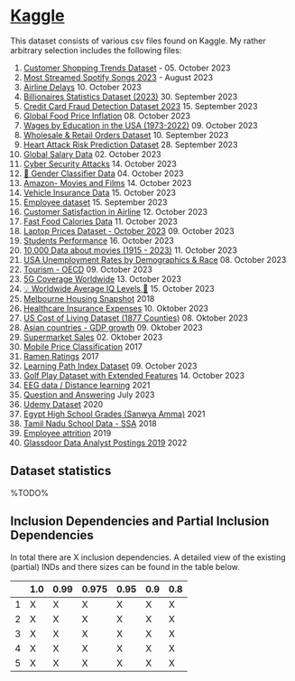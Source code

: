 # [Kaggle](https://www.kaggle.com/datasets)
This dataset consists of various csv files found on Kaggle. My rather arbitrary selection includes the following files:

1) [Customer Shopping Trends Dataset](https://www.kaggle.com/datasets/iamsouravbanerjee/customer-shopping-trends-dataset) - 05. October 2023
2) [Most Streamed Spotify Songs 2023](https://www.kaggle.com/datasets/nelgiriyewithana/top-spotify-songs-2023) - August 2023
3) [Airline Delays](https://www.kaggle.com/datasets/eugeniyosetrov/airline-delays) 10. October 2023
4) [Billionaires Statistics Dataset (2023)](https://www.kaggle.com/datasets/nelgiriyewithana/billionaires-statistics-dataset) 30. September 2023
5) [Credit Card Fraud Detection Dataset 2023](https://www.kaggle.com/datasets/nelgiriyewithana/credit-card-fraud-detection-dataset-2023) 15. September 2023
6) [Global Food Price Inflation](https://www.kaggle.com/datasets/anshtanwar/monthly-food-price-estimates) 08. October 2023
7) [Wages by Education in the USA (1973-2022)](https://www.kaggle.com/datasets/asaniczka/wages-by-education-in-the-usa-1973-2022) 09. October 2023
8) [Wholesale & Retail Orders Dataset](https://www.kaggle.com/datasets/gabrielsantello/wholesale-and-retail-orders-dataset) 10. September 2023
9) [Heart Attack Risk Prediction Dataset](https://www.kaggle.com/datasets/iamsouravbanerjee/heart-attack-prediction-dataset) 28. September 2023
10) [Global Salary Data](https://www.kaggle.com/datasets/zedataweaver/global-salary-data) 02. October 2023
11) [Cyber Security Attacks](https://www.kaggle.com/datasets/teamincribo/cyber-security-attacks) 14. October 2023
12) [🧬 Gender Classifier Data](https://www.kaggle.com/datasets/mexwell/gender-classifier-data) 04. October 2023
13) [Amazon- Movies and Films](https://www.kaggle.com/datasets/muhammadawaistayyab/amazon-movies-and-films) 14. October 2023
14) [Vehicle Insurance Data](https://www.kaggle.com/datasets/imtkaggleteam/vehicle-insurance-data) 15. October 2023
15) [Employee dataset](https://www.kaggle.com/datasets/tawfikelmetwally/employee-dataset) 15. September 2023
16) [Customer Satisfaction in Airline](https://www.kaggle.com/datasets/yakhyojon/customer-satisfaction-in-airline) 12. October 2023
17) [Fast Food Calories Data](https://www.kaggle.com/datasets/sujaykapadnis/fast-food-calories-data) 11. October 2023
18) [Laptop Prices Dataset - October 2023](https://www.kaggle.com/datasets/talhabarkaatahmad/laptop-prices-dataset-october-2023) 09. October 2023
19) [Students Performance](https://www.kaggle.com/datasets/joebeachcapital/students-performance) 16. October 2023
20) [10,000 Data about movies (1915 - 2023)](https://www.kaggle.com/datasets/willianoliveiragibin/10000-data-about-movies-1915-2023) 11. October 2023
21) [USA Unemployment Rates by Demographics & Race](https://www.kaggle.com/datasets/asaniczka/unemployment-rates-by-demographics-1978-2023) 08. October 2023
22) [Tourism - OECD](https://www.kaggle.com/datasets/zsinghrahulk/tourism-oecd/data) 09. October 2023
23) [5G Coverage Worldwide](https://www.kaggle.com/datasets/ddosad/5g-coverage-worldwide) 13. October 2023
24) [💡 Worldwide Average IQ Levels 🧠](https://www.kaggle.com/datasets/abhijitdahatonde/worldwide-average-iq-levels) 15. October 2023
25) [Melbourne Housing Snapshot](https://www.kaggle.com/datasets/dansbecker/melbourne-housing-snapshot) 2018
26) [Healthcare Insurance Expenses](https://www.kaggle.com/datasets/arunjangir245/healthcare-insurance-expenses) 10. Oktober 2023
27) [US Cost of Living Dataset (1877 Counties)](https://www.kaggle.com/datasets/asaniczka/us-cost-of-living-dataset-3171-counties) 08. Oktober 2023
28) [Asian countries - GDP growth](https://www.kaggle.com/datasets/zsinghrahulk/asian-countries-gdp-growth) 09. Oktober 2023
29) [Supermarket Sales](https://www.kaggle.com/datasets/alexhuitron/supermarket-sales) 02. Oktober 2023
30) [Mobile Price Classification](https://www.kaggle.com/datasets/iabhishekofficial/mobile-price-classification) 2017
31) [Ramen Ratings](https://www.kaggle.com/datasets/residentmario/ramen-ratings) 2017
32) [Learning Path Index Dataset](https://www.kaggle.com/datasets/neomatrix369/learning-path-index-dataset?select=Learning+Pathway+Index.csv) 09. October 2023
33) [Golf Play Dataset with Extended Features](https://www.kaggle.com/datasets/samybaladram/golf-play-extended) 14. October 2023
34) [EEG data / Distance learning](https://www.kaggle.com/datasets/madyanomar/eeg-data-distance-learning-environment) 2021
35) [Question and Answering](https://www.kaggle.com/datasets/sourabhsingh03993493/question-and-answering) July 2023
36) [Udemy Dataset](https://www.kaggle.com/datasets/nesreenalqahtani/udemy-dataset) 2020
37) [Egypt High School Grades (Sanwya Amma)](https://www.kaggle.com/datasets/raamyy/egypt-high-school-grades-sanwya-amma) 2021
38) [Tamil Nadu School Data - SSA](https://www.kaggle.com/datasets/tecoholic/tamil-nadu-school-data-ssa) 2018
39) [Employee attrition](https://www.kaggle.com/datasets/pranavsai98/predicting-employee-status) 2019
40) [Glassdoor Data Analyst Postings 2019](https://www.kaggle.com/datasets/selvynmartinez/2019-data-analyst-jobcsv?select=2019_data_analyst_job.csv) 2022


## Dataset statistics
%TODO%

## Inclusion Dependencies and Partial Inclusion Dependencies
In total there are X inclusion dependencies. A detailed view of the existing (partial) INDs
and there sizes can be found in the table below.

|     | 1.0 | 0.99 | 0.975 | 0.95 | 0.9 | 0.8 |
|-----|-----|------|-------|------|-----|-----|
| 1   | X   | X    | X     | X    | X   | X   |
| 2   | X   | X    | X     | X    | X   | X   |
| 3   | X   | X    | X     | X    | X   | X   |
| 4   | X   | X    | X     | X    | X   | X   |
| 5   | X   | X    | X     | X    | X   | X   |


